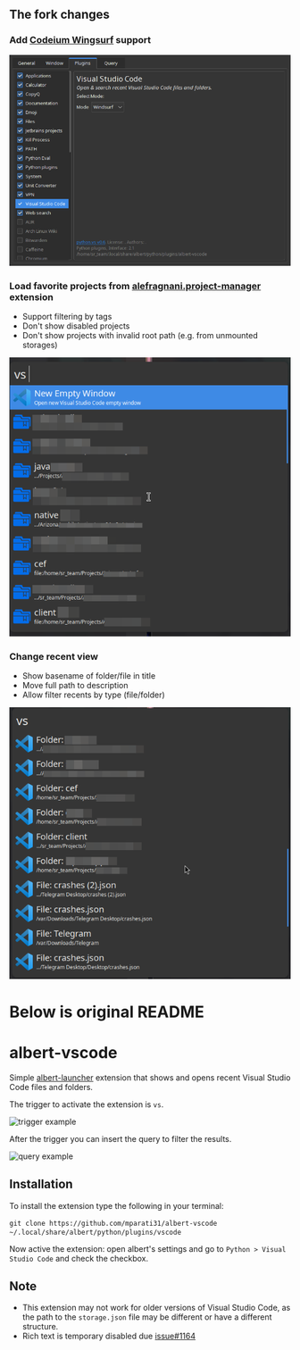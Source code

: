 ## The fork changes

### Add [Codeium Wingsurf](https://codeium.com/windsurf) support

![](img/wingsurf.png)

### Load favorite projects from [alefragnani.project-manager](https://github.com/alefragnani/vscode-project-manager) extension

- Support filtering by tags
- Don't show disabled projects
- Don't show projects with invalid root path (e.g. from unmounted storages)

![](img/projects.png)

### Change recent view

- Show basename of folder/file in title
- Move full path to description
- Allow filter recents by type (file/folder)

![](img/recent.png)





# Below is original README

# albert-vscode

Simple [albert-launcher](https://github.com/albertlauncher/albert) extension that shows and opens recent Visual Studio Code files and folders.

The trigger to activate the extension is `vs`.

![trigger example](img/example.png)

After the trigger you can insert the query to filter the results.

![query example](img/example_query.png)

## Installation

To install the extension type the following in your terminal:

```
git clone https://github.com/mparati31/albert-vscode ~/.local/share/albert/python/plugins/vscode
```

Now active the extension: open albert's settings and go to `Python > Visual Studio Code` and check the checkbox.

## Note

- This extension may not work for older versions of Visual Studio Code, as the path to the `storage.json` file may be different or have a different structure.
- Rich text is temporary disabled due [issue#1164](https://github.com/albertlauncher/albert/issues/1164)
